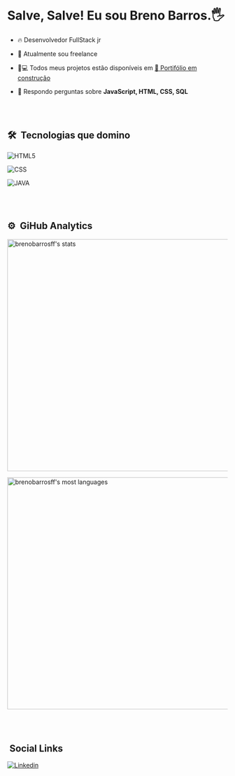 <h1>Salve, Salve! Eu sou Breno Barros.🖐</h1>

- 🔥 Desenvolvedor FullStack jr

- 🔭 Atualmente sou freelance 

- 👨💻 Todos meus projetos estão disponíveis em [🚨 Portifólio em construção]()

- 💬 Respondo perguntas sobre **JavaScript, HTML, CSS, SQL**

<br><br>

## 🛠 &nbsp;Tecnologias que domino

<img align="center" alt="HTML5"
src="https://img.shields.io/badge/HTML5-E34F26?style=for-the-badge&logo=html5&logoColor=white">
                                                                                              
<img align="center" alt="CSS"
src="https://img.shields.io/badge/CSS-239120?&style=for-the-badge&logo=css3&logoColor=white">

<img align="center" alt="JAVA"
src="https://img.shields.io/badge/JavaScript-ED8B00?style=for-the-badge&logo=javascript&logoColor=whiteJAVASCRIPT">

<br><br>

## ⚙ &nbsp;GiHub Analytics
<img width="530em" src="https://github-readme-stats.vercel.app/api?username=brenobarrosff&show_icons=true&theme=tokyonight"
alt="brenobarrosff's stats"/>


<img width="530em" src="https://github-readme-stats.vercel.app/api/top-langs/?username=brenobarrosff&layout=compact&theme=tokyonight" alt="brenobarrosff's most languages"/>
</p>

<br><br>

## &nbsp;Social Links

[![Linkedin](https://img.shields.io/badge/LinkedIn-0077B5?style=for-the-badge&logo=linkedin&logoColor=white)](https://www.linkedin.com/in/brenobarrosff/)
